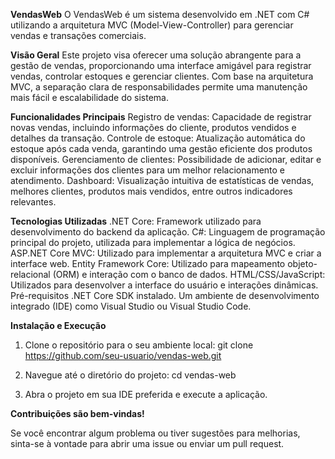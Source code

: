 
**VendasWeb**
O VendasWeb é um sistema desenvolvido em .NET com C# utilizando a arquitetura MVC (Model-View-Controller) para gerenciar vendas e transações comerciais.

**Visão Geral**
Este projeto visa oferecer uma solução abrangente para a gestão de vendas, proporcionando uma interface amigável para registrar vendas, controlar estoques e gerenciar clientes. Com base na arquitetura MVC, a separação clara de responsabilidades permite uma manutenção mais fácil e escalabilidade do sistema.

**Funcionalidades Principais**
Registro de vendas: Capacidade de registrar novas vendas, incluindo informações do cliente, produtos vendidos e detalhes da transação.
Controle de estoque: Atualização automática do estoque após cada venda, garantindo uma gestão eficiente dos produtos disponíveis.
Gerenciamento de clientes: Possibilidade de adicionar, editar e excluir informações dos clientes para um melhor relacionamento e atendimento.
Dashboard: Visualização intuitiva de estatísticas de vendas, melhores clientes, produtos mais vendidos, entre outros indicadores relevantes.

**Tecnologias Utilizadas**
.NET Core: Framework utilizado para desenvolvimento do backend da aplicação.
C#: Linguagem de programação principal do projeto, utilizada para implementar a lógica de negócios.
ASP.NET Core MVC: Utilizado para implementar a arquitetura MVC e criar a interface web.
Entity Framework Core: Utilizado para mapeamento objeto-relacional (ORM) e interação com o banco de dados.
HTML/CSS/JavaScript: Utilizados para desenvolver a interface do usuário e interações dinâmicas.
Pré-requisitos
.NET Core SDK instalado.
Um ambiente de desenvolvimento integrado (IDE) como Visual Studio ou Visual Studio Code.

**Instalação e Execução**
1) Clone o repositório para o seu ambiente local:
git clone https://github.com/seu-usuario/vendas-web.git

1) Navegue até o diretório do projeto:
cd vendas-web

1) Abra o projeto em sua IDE preferida e execute a aplicação.

**Contribuições são bem-vindas!**

Se você encontrar algum problema ou tiver sugestões para melhorias, sinta-se à vontade para abrir uma issue ou enviar um pull request.
